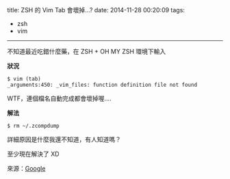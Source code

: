 title: ZSH 的 Vim Tab 會壞掉...?
date: 2014-11-28 00:20:09
tags:
  - zsh
  - vim
---

不知道最近吃錯什麼藥，在 ZSH + OH MY ZSH 環境下輸入

**狀況**
```
$ vim (tab)
_arguments:450: _vim_files: function definition file not found
```

WTF，連個檔名自動完成都會壞掉喔....

**解法**
```
$ rm ~/.zcompdump
```

詳細原因是什麼我還不知道，有人知道嗎？

至少現在解決了 XD

來源：[Google](https://www.google.com.tw/search?q=zcompdump&oq=zcompdump&aqs=chrome..69i57j0l2.191j0j1&sourceid=chrome&es_sm=93&ie=UTF-8)